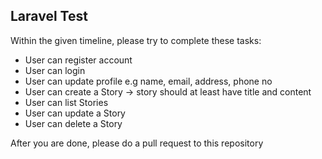 ## Laravel Test

Within the given timeline, please try to complete these tasks:
- User can register account
- User can login
- User can update profile e.g name, email, address, phone no
- User can create a Story -> story should at least have title and content
- User can list Stories
- User can update a Story
- User can delete a Story

After you are done, please do a pull request to this repository
